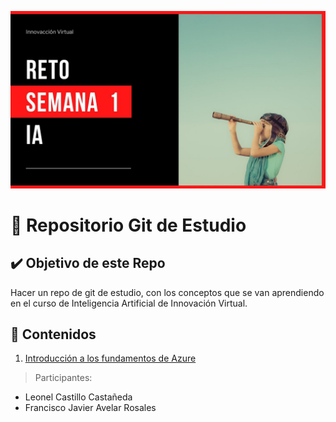 
![Imágen Reto Semana 1](img/reto_s1.jpg)
# :notebook_with_decorative_cover: Repositorio Git de Estudio

## :heavy_check_mark: Objetivo de este Repo
Hacer un repo de git de estudio, con los conceptos
que se van aprendiendo en el curso de Inteligencia Artificial de Innovación Virtual. 

## :bookmark: Contenidos

1. [Introducción a los fundamentos de Azure](pages/intro_azure_fundamentals.md)
<!-- 2. [Conceptos Fundamentales](pages/discuss_azure_fundamental_concepts.md)
3. [Componentes Arquitectónicos Principales de Azure](pages/core_azure_architectural_componentes.md)
4. [Servicios de Análisis y Bases de Datos de Azure](pages/azure_db_analytics_services.md) -->


>Participantes:
- Leonel Castillo Castañeda
- Francisco Javier Avelar Rosales